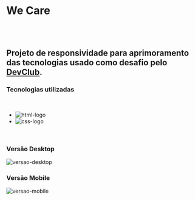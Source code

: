 <h1>We Care</h1>
<br>
<br>
<h2>Projeto de responsividade para aprimoramento das tecnologias usado como desafio pelo <a href="http://rodolfomori.com.br/devclub">DevClub</a>.</h2>

<h3>Tecnologias utilizadas</h3>
<br>
  <ul>
  <li><img src="https://img.shields.io/badge/HTML5-E34F26?style=for-the-badge&logo=html5&logoColor=white" alt="html-logo"/></li>
  <li><img src="https://img.shields.io/badge/CSS3-1572B6?style=for-the-badge&logo=css3&logoColor=white" alt="css-logo"/></li>
  </ul>
<br>
<h3>Versão Desktop</h3>
<img src="https://github.com/paulllomatheus/Projeto-We-Care/blob/master/img/Projeto-Wide-desktop.png?raw=true" alt="versao-desktop"/>
<br>
<h3>Versão Mobile</h3>
<img src="https://github.com/paulllomatheus/Projeto-We-Care/blob/master/img/Projeto-Wide-mobile.png?raw=true" alt="versao-mobile"/>
